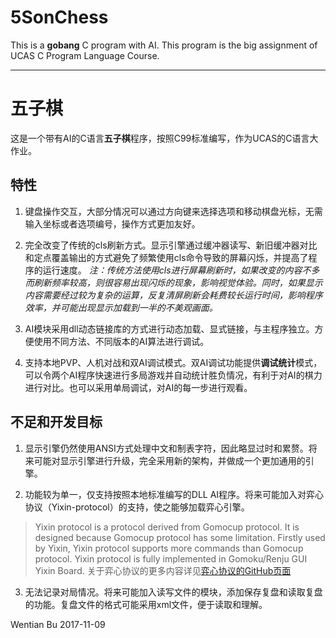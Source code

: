 # 5SonChess
This is a **gobang** C program with AI. This program is the big assignment of UCAS C Program Language Course.

----------------------------------------------------------------

# 五子棋
这是一个带有AI的C语言**五子棋**程序，按照C99标准编写，作为UCAS的C语言大作业。

## 特性
1. 键盘操作交互，大部分情况可以通过方向键来选择选项和移动棋盘光标，无需输入坐标或者选项编号，操作方式更加友好。

2. 完全改变了传统的cls刷新方式。显示引擎通过缓冲器读写、新旧缓冲器对比和定点覆盖输出的方式避免了频繁使用cls命令导致的屏幕闪烁，并提高了程序的运行速度。
*注：传统方法使用cls进行屏幕刷新时，如果改变的内容不多而刷新频率较高，则很容易出现闪烁的现象，影响视觉体验。同时，如果显示内容需要经过较为复杂的运算，反复清屏刷新会耗费较长运行时间，影响程序效率，并可能出现显示加载到一半的不美观画面。*

3. AI模块采用dll动态链接库的方式进行动态加载、显式链接，与主程序独立。方便使用不同方法、不同版本的AI算法进行调试。

4. 支持本地PVP、人机对战和双AI调试模式。双AI调试功能提供**调试统计**模式，可以令两个AI程序快速进行多局游戏并自动统计胜负情况，有利于对AI的棋力进行对比。也可以采用单局调试，对AI的每一步进行观看。

## 不足和开发目标
1. 显示引擎仍然使用ANSI方式处理中文和制表字符，因此略显过时和累赘。将来可能对显示引擎进行升级，完全采用新的架构，并做成一个更加通用的引擎。

2. 功能较为单一，仅支持按照本地标准编写的DLL AI程序。将来可能加入对弈心协议（Yixin-protocol）的支持，使之能够加载弈心引擎。
>Yixin protocol is a protocol derived from Gomocup protocol. It is designed because Gomocup protocol has some limitation. Firstly used by Yixin, Yixin protocol supports more commands than Gomocup protocol. Yixin protocol is fully implemented in Gomoku/Renju GUI Yixin Board.
关于弈心协议的更多内容详见[弈心协议的GitHub页面](https://github.com/accreator/Yixin-protocol)

3. 无法记录对局情况。将来可能加入读写文件的模块，添加保存复盘和读取复盘的功能。复盘文件的格式可能采用xml文件，便于读取和理解。

Wentian Bu
2017-11-09
